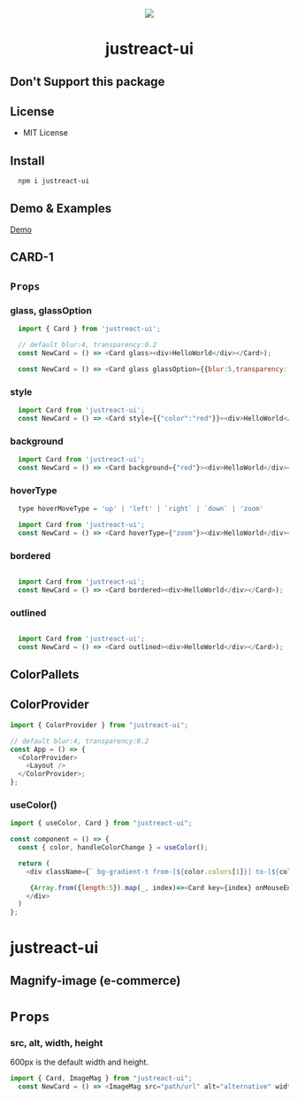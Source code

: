 <p align="center"><img src="https://raw.githubusercontent.com/joon610/justreact-ui/main/logo.svg"></p>

<p align="center">
  <!-- <a href="https://github.com/arvindra1/justreact-ui><img src="https://github.com/joon610/justreact-ui/workflows/React%20Card%20Component%20CI/badge.svg" alt="Build Status"></a>
  <a href="https://github.com/joon610/justreact-ui"><img src="https://cdn.jsdelivr.net/gh/nikku/works-on-my-machine@v0.2.0/badge.svg" alt="myPc"></a>
  <a href="https://github.com/joon610/justreact-ui"><img src="https://img.shields.io/badge/license-MIT-lightgrey.svg" alt="license"></a> -->
</p>

<h1 align="center">justreact-ui</h1>

## Don't Support this package

## License

- MIT License

## Install

```
  npm i justreact-ui
```

## Demo & Examples

[Demo](https://arvindra1.github.io/justreact-ui/)

## CARD-1

## `Props`

### glass, glassOption

```js
  import { Card } from 'justreact-ui';

  // default blur:4, transparency:0.2
  const NewCard = () => <Card glass><div>HelloWorld</div></Card>);

  const NewCard = () => <Card glass glassOption={{blur:5,transparency: 0.1}}><div>HelloWorld</div></Card>);
```

### style

```js
  import Card from 'justreact-ui';
  const NewCard = () => <Card style={{"color":"red"}}><div>HelloWorld</div></Card>);
```

### background

```js
  import Card from 'justreact-ui';
  const NewCard = () => <Card background={"red"}><div>HelloWorld</div></Card>);
```

### hoverType

```js
  type hoverMoveType = 'up' | 'left' | `right` | `down` | 'zoom'

  import Card from 'justreact-ui';
  const NewCard = () => <Card hoverType={"zoom"}><div>HelloWorld</div></Card>);
```

### bordered

```js

  import Card from 'justreact-ui';
  const NewCard = () => <Card bordered><div>HelloWorld</div></Card>);
```

### outlined

```js

  import Card from 'justreact-ui';
  const NewCard = () => <Card outlined><div>HelloWorld</div></Card>);
```

## ColorPallets

## ColorProvider

```js
import { ColorProvider } from "justreact-ui";

// default blur:4, transparency:0.2
const App = () => {
  <ColorProvider>
    <Layout />
  </ColorProvider>;
};
```

### useColor()

```js
import { useColor, Card } from "justreact-ui";

const component = () => {
  const { color, handleColorChange } = useColor();

  return (
    <div className={` bg-gradient-t from-[${color.colors[1]}] to-[${color.colors[0]}] transition-all duration-400`}>

     {Array.from({length:5}).map(_, index)=><Card key={index} onMouseEnter={()=>handleColorChange()}>}
    </div>
  )
};
```

# justreact-ui

## Magnify-image (e-commerce)

# `Props`

### src, alt, width, height

600px is the default width and height.

```js
import { Card, ImageMag } from "justreact-ui";
  const NewCard = () => <ImageMag src="path/url" alt="alternative" width={600} height={600} >);
```
